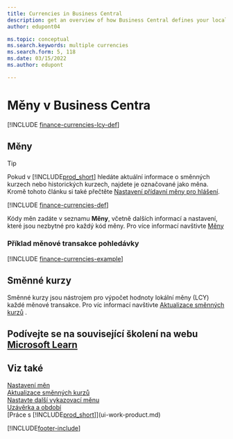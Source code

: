 ```yaml
---
title: Currencies in Business Central
description: get an overview of how Business Central defines your local currency versus the foreign currencies that you do trade in.
author: edupont04

ms.topic: conceptual
ms.search.keywords: multiple currencies
ms.search.form: 5, 118
ms.date: 03/15/2022
ms.author: edupont

---
```

# Měny v Business Centra

[!INCLUDE [finance-currencies-lcy-def](includes/finance-currencies-lcy-def.md)]

## Měny

> [!TIP]  
> Pokud v [!INCLUDE[prod_short](includes/prod_short.md)] hledáte aktuální informace o směnných kurzech nebo historických kurzech, najdete je označované jako měna. Kromě tohoto článku si také přečtěte [Nastavení přídavní měny pro hlášení](finance-how-setup-additional-currencies.md).

[!INCLUDE [finance-currencies-def](includes/finance-currencies-def.md)]

Kódy měn zadáte v seznamu **Měny**, včetně dalších informací a nastavení, které jsou nezbytné pro každý kód měny. Pro více informací navštivte [Měny](finance-set-up-currencies.md#curr)

### Příklad měnové transakce pohledávky

[!INCLUDE [finance-currencies-example](includes/finance-currencies-example.md)]

## Směnné kurzy

Směnné kurzy jsou nástrojem pro výpočet hodnoty lokální měny (LCY) každé měnové transakce. Pro víc informací navštivte [Aktualizace směnných kurzů](finance-how-update-currencies.md) .

## Podívejte se na související školení na webu [Microsoft Learn](/learn/paths/use-multiple-currencies-dynamics-365-business-central/)

## Viz také

[Nastavení měn](finance-set-up-currencies.md)    
[Aktualizace směnných kurzů](finance-how-update-currencies.md)    
[Nastavte další vykazovací měnu](finance-how-setup-additional-currencies.md)    
[Uzávěrka a období](year-close-years-periods.md)    
[Práce s [!INCLUDE[prod_short](includes/prod_short.md)]](ui-work-product.md)  


[!INCLUDE[footer-include](includes/footer-banner.md)]
